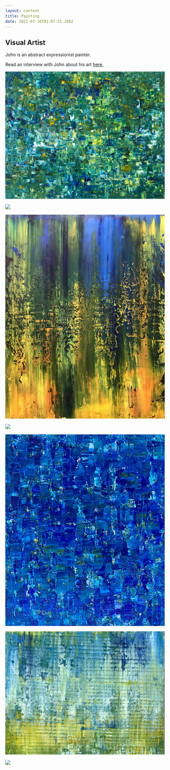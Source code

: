 ```yaml
---
layout: content
title: Painting
date: 2021-07-16T01:07:51.266Z
---
```

## Visual Artist

John is an abstract expressionist painter.

Read an interview with John about his art [here.](http://oldartguy.com/John_Krajicek_%28Artist%29.html)

 ![](../../images/uploads/painting1.jpg)
 
 ![](../../images/uploads/HandfulofRain.jpg)
 
 ![](../../images/uploads/KindofBlue2.jpg)
 
 ![](../../images/uploads/semaphoric.jpg)
 
 ![](../../images/uploads/SlashofBlue.jpg)
 
 ![](../../images/uploads/SpringRain.jpg)
 
 ![](../../images/uploads/insidethepouringrain.jpg)
